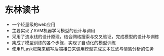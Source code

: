 # 东林读书
- 一个轻量级的web应用
- 主要实现了SVM机器学习模型的设计与调用
- 采用了流水线的设计原理，结合网格搜索与交叉验证，完成模型的设计与训练
- 集成了模型训练的各个步骤，实现了自动化的模型训练
- 使用FLask框架来编写后端接口来调用模型完成文本过滤与情感分析的任务
